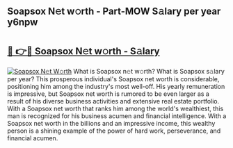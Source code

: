 ## Soapsox N𝚎t w𝚘rth - Part-MOW S𝚊lary per year y6npw

# <h2><a href="http://gc3xesg.nevu.top/?p=Soapsox">🔗 👉🔴 Soapsox N𝚎t w𝚘rth - S𝚊lary</a></h2>

[![Soapsox N𝚎t W𝚘rth](https://i.imgur.com/Oavwk0R.jpeg)](http://gc3xesg.nevu.top/?p=Soapsox)
What is Soapsox n𝚎t w𝚘rth? What is Soapsox s𝚊lary per year?
This prosperous individual's Soapsox net worth is considerable, positioning him among the industry's most well-off. His yearly remuneration is impressive, but Soapsox net worth is rumored to be even larger as a result of his diverse business activities and extensive real estate portfolio. With a Soapsox net worth that ranks him among the world's wealthiest, this man is recognized for his business acumen and financial intelligence. With a Soapsox net worth in the billions and an impressive income, this wealthy person is a shining example of the power of hard work, perseverance, and financial acumen.

